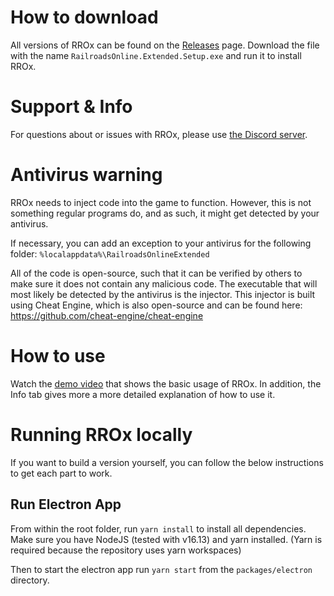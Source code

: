# How to download

All versions of RROx can be found on the [Releases](https://github.com/tom-90/RROx/releases) page. Download the file with the name `RailroadsOnline.Extended.Setup.exe` and run it to install RROx.

# Support & Info

For questions about or issues with RROx, please use [the Discord server](https://discord.gg/vPxGPCDFBp).

# Antivirus warning

RROx needs to inject code into the game to function. However, this is not something regular programs do, and as such, it might get detected by your antivirus.

If necessary, you can add an exception to your antivirus for the following folder: `%localappdata%\RailroadsOnlineExtended`

All of the code is open-source, such that it can be verified by others to make sure it does not contain any malicious code. The executable that will most likely be detected by the antivirus is the injector. This injector is built using Cheat Engine, which is also open-source and can be found here: https://github.com/cheat-engine/cheat-engine

# How to use

Watch the [demo video](https://www.youtube.com/watch?v=Vvz0CANFxD0) that shows the basic usage of RROx. In addition, the Info tab gives more a more detailed explanation of how to use it.

# Running RROx locally

If you want to build a version yourself, you can follow the below instructions to get each part to work.

## Run Electron App

From within the root folder, run `yarn install` to install all dependencies.
Make sure you have NodeJS (tested with v16.13) and yarn installed.
(Yarn is required because the repository uses yarn workspaces)

Then to start the electron app run `yarn start` from the `packages/electron` directory.
